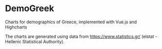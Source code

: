 # DemoGreek
Charts for demographics of Greece, implemented with Vue.js and Highcharts

The charts are generated using data from https://www.statistics.gr/ (elstat - Hellenic Statistical Authority).
